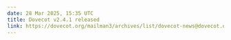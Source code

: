 ```yaml
---
date: 28 Mar 2025, 15:35 UTC
title: Dovecot v2.4.1 released
link: https://dovecot.org/mailman3/archives/list/dovecot-news@dovecot.org/thread/XPT6TA7Y4B4QZZQ2XUE46Z35BDR2X2AA/
---
```

